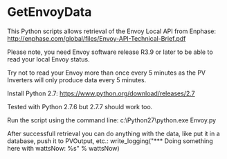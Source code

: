 GetEnvoyData
============

This Python scripts allows retrieval of the Envoy Local API from Enphase:
http://enphase.com/global/files/Envoy-API-Technical-Brief.pdf

Please note, you need Envoy software release R3.9 or later to be able to read your local Envoy status.

Try not to read your Envoy more than once every 5 minutes as the PV Inverters will only produce data every 5 minutes.

Install Python 2.7:
https://www.python.org/download/releases/2.7

Tested with Python 2.7.6 but 2.7.7 should work too.

Run the script using the command line:
c:\Python27\python.exe Envoy.py

After successfull retrieval you can do anything with the data, like put it in a database, push it to PVOutput, etc.:
	write_logging("*** Doing something here with wattsNow: %s" % wattsNow)
